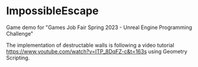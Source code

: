 # ImpossibleEscape
 Game demo for "Games Job Fair Spring 2023 - Unreal Engine Programming Challenge"

The implementation of destructable walls is following a video tutorial https://www.youtube.com/watch?v=ITP_8DqFZ-c&t=163s using Geometry Scripting.